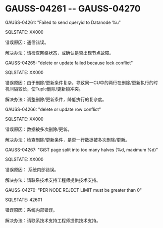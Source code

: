 # GAUSS-04261 -- GAUSS-04270<a name="ZH-CN_TOPIC_0302073719"></a>

GAUSS-04261: "Failed to send queryid to Datanode %u"

SQLSTATE: XX000

错误原因：通信错误。

解决办法：请检查网络状态，或确认是否出现节点故障。

GAUSS-04265: "delete or update failed because lock conflict"

SQLSTATE: XX000

错误原因：由于删除/更新条件复杂，导致同一CU中的两行在删除/更新执行的时机间隔较长，使Tuple删除/更新锁冲突。

解决办法：调整删除/更新条件，降低执行的复杂度。

GAUSS-04266: "delete or update row conflict"

SQLSTATE: XX000

错误原因：数据被多次删除/更新。

解决办法：检查删除/更新条件，是否一行数据被多次删除/更新。

GAUSS-04267: "GiST page split into too many halves \(%d, maximum %d\)"

SQLSTATE: XX000

错误原因： 系统内部错误。

解决办法：请联系技术支持工程师提供技术支持。

GAUSS-04270: "PER NODE REJECT LIMIT must be greater than 0"

SQLSTATE: 42601

错误原因：系统内部错误。

解决办法：请联系技术支持工程师提供技术支持。
